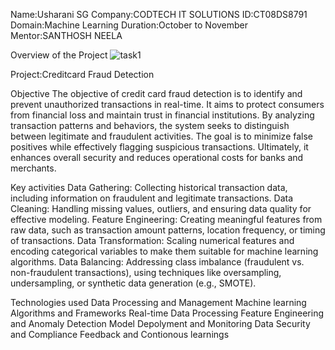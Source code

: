 Name:Usharani SG
Company:CODTECH IT SOLUTIONS
ID:CT08DS8791
Domain:Machine Learning
Duration:October to November
Mentor:SANTHOSH NEELA

Overview of the Project
![task1](https://github.com/user-attachments/assets/469cc253-0055-4104-a626-635938b215a1)

Project:Creditcard Fraud Detection

Objective 
The objective of credit card fraud detection is to identify and prevent unauthorized transactions in real-time. It aims to protect consumers from financial loss and maintain trust in financial institutions. By analyzing transaction patterns and behaviors, the system seeks to distinguish between legitimate and fraudulent activities. The goal is to minimize false positives while effectively flagging suspicious transactions. Ultimately, it enhances overall security and reduces operational costs for banks and merchants.

Key activities 
Data Gathering: Collecting historical transaction data, including information on fraudulent and legitimate transactions. Data Cleaning: Handling missing values, outliers, and ensuring data quality for effective modeling. 
Feature Engineering: Creating meaningful features from raw data, such as transaction amount patterns, location frequency, or timing of transactions. 
Data Transformation: Scaling numerical features and encoding categorical variables to make them suitable for machine learning algorithms. 
Data Balancing: Addressing class imbalance (fraudulent vs. non-fraudulent transactions), using techniques like oversampling, undersampling, or synthetic data generation (e.g., SMOTE).

Technologies used
Data Processing and Management Machine learning Algorithms and Frameworks Real-time Data Processing Feature Engineering and Anomaly Detection Model Depolyment and Monitoring Data Security and Compliance Feedback and Contionous learnings

